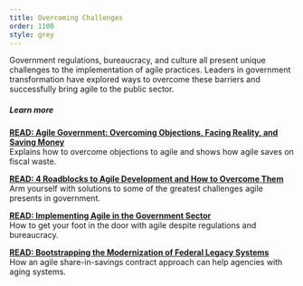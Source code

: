 ```yaml
---
title: Overcoming Challenges
order: 1100
style: grey
---
```


Government regulations, bureaucracy, and culture all present unique challenges to the implementation of agile practices. Leaders in government transformation have explored ways to overcome these barriers and successfully bring agile to the public sector. 

##### Learn more

[__READ: Agile Government: Overcoming Objections, Facing Reality, and Saving Money__](https://drive.google.com/a/civicactions.net/file/d/0B4x-JjyOVv3pM1MxdkprbmMzMzQ/edit?usp=sharing)  
Explains how to overcome objections to agile and shows how agile saves on fiscal waste.

[__READ: 4 Roadblocks to Agile Development and How to Overcome Them__](http://www.govtech.com/local/4-Roadblocks-to-Agile-Development-and-How-to-Overcome-Them.html)  
Arm yourself with solutions to some of the greatest challenges agile presents in government. 

[__READ: Implementing Agile in the Government Sector__](https://www.scrumalliance.org/community/articles/2016/january/implementing-agile-%E2%80%93-scrum-methodologies-in-govern)  
How to get your foot in the door with agile despite regulations and bureaucracy.

[__READ: Bootstrapping the Modernization of Federal Legacy Systems__](https://medium.com/@ccairns/bootstrapping-the-modernization-of-federal-legacy-systems-through-agile-share-in-savings-a1294b0f9877)  
How an agile share-in-savings contract approach can help agencies with aging systems.

